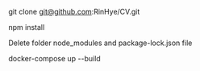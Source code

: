 git clone git@github.com:RinHye/CV.git

npm install

Delete folder node_modules and package-lock.json file

docker-compose up --build
